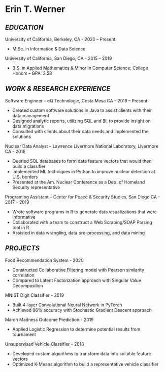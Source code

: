 # Erin T. Werner

## *EDUCATION*

University of California, Berkeley, CA - 2020 – Present                   
* M.Sc. in Information & Data Science

University of California, San Diego, CA - 2015 – 2019                    
* B.S. in Applied Mathematics & Minor in Computer Science; College Honors – GPA: 3.58

## *WORK & RESEARCH EXPERIENCE*

Software Engineer – eQ Technologic, Costa Mesa CA - 2019 – Present
* Created custom software solutions in Java to assist clients with their data management
* Designed analytic reports, utilizing SQL and BI, to provide insight on data migrations
* Consulted with clients about their data needs and implemented the solutions

Nuclear Data Analyst – Lawrence Livermore National Laboratory, Livermore CA - 2018
* Queried SQL databases to form data feature vectors that would then build a classifier
* Implemented ML techniques in Python to improve nuclear detection at U.S. borders
* Presented at the Am. Nuclear Conference as a Dep. of Homeland Security representative

Programing Assistant – Center for Peace & Security Studies, San Diego CA - 2017 – 2019
* Wrote software programs in R to generate data visualizations that were informative
* Collaborated with a team to construct a Web Scraping/SOAP Parsing tool in R
* Assisted in data wrangling, data pre-processing, and data mining

## *PROJECTS*

Food Recommendation System - 2020
* Constructed Collaborative Filtering model with Pearson similarity correlation  
* Compared to Latent Factorization approach with Singular Value Decomposition   

MNIST Digit Classifier - 2019
* Built 4-layer Convolutional Neural Network in PyTorch 
* Achieved 96% accuracy with Stochastic Gradient Descent approach   

March Madness Outcome Prediction - 2019
* Applied Logistic Regression to determine potential results from tournament   

Unsupervised Vehicle Classifier - 2018
* Developed custom algorithms to transform data into suitable feature vectors
* Optimized K-Means algorithm to build a representative vehicle classifier



